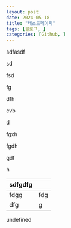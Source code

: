 ```yaml
---
layout: post
date: 2024-05-18
title: "테스트페이지"
tags: [블로그, ]
categories: [Github, ]
---
```



sdfasdf


sd


fsd


fg


dfh


cvb


d


fgxh


fgdh


gdf


h


| sdfgdfg |     |
| ------- | --- |
| fdgg    | fdg |
| dfg     | g   |

undefined